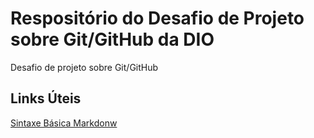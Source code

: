 #  Respositório do Desafio de Projeto sobre Git/GitHub da DIO
Desafio de projeto sobre Git/GitHub

## Links Úteis
[Sintaxe Básica Markdonw](https://www.markdownguide.org/basic-syntax/)

